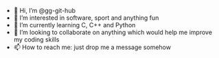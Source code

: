 - 👋 Hi, I’m @gg-git-hub
- 👀 I’m interested in software, sport and anything fun
- 🌱 I’m currently learning C, C++ and Python
- 💞️ I’m looking to collaborate on anything which would help me improve my coding skills
- 📫 How to reach me: just drop me a message somehow

<!---
gg-git-hub/gg-git-hub is a ✨ special ✨ repository because its `README.md` (this file) appears on your GitHub profile.
You can click the Preview link to take a look at your changes.
--->
